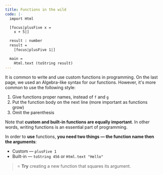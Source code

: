 ```yaml
---
title: Functions in the wild
code: |-
  import Html

  [focus|plusFive x =
    x + 5|]

  result : number
  result =
    [focus|plusFive 1|]

  main =
    Html.text (toString result)
---
```

It is common to write and use custom functions in programming. On the last page, we used an Algebra-like syntax for our functions. However, it's more common to use the following style:

1. Give functions proper names, instead of `f` and `g`
2. Put the function body on the next line (more important as functions grow)
3. Omit the parenthesis

Note that **custom and built-in functions are equally important**. In other words, writing functions is an essential part of programming.

In order to **use** functions, **you need two things — the function name then the arguments**:

* Custom — `plusFive 1`
* Built-in — `toString 456` or `Html.text "Hello"`

> ⭐️ **Try** creating a new function that squares its argument.
